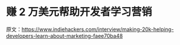# 赚 2 万美元帮助开发者学习营销

原文：<https://www.indiehackers.com/interview/making-20k-helping-developers-learn-about-marketing-faee70ba48>